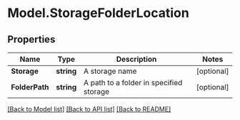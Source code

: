 # Model.StorageFolderLocation
## Properties
Name | Type | Description | Notes
------------ | ------------- | ------------- | -------------
**Storage** | **string** | A storage name              | [optional] 
**FolderPath** | **string** | A path to a folder in specified storage              | [optional] 



[[Back to Model list]](README.md#documentation-for-models) [[Back to API list]](README.md#documentation-for-api-endpoints) [[Back to README]](README.md)


